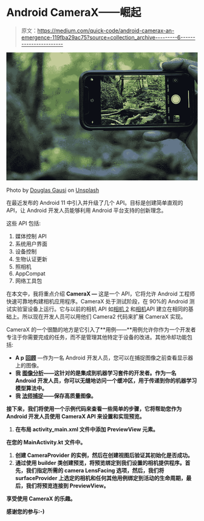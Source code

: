 # Android CameraX——崛起

> 原文：<https://medium.com/quick-code/android-camerax-an-emergence-119fba29ac75?source=collection_archive---------6----------------------->

![](img/e50beeaf9d604f020a32c62c2adbd733.png)

Photo by [Douglas Gausi](https://unsplash.com/@douglasgausi?utm_source=unsplash&utm_medium=referral&utm_content=creditCopyText) on [Unsplash](https://unsplash.com/s/photos/phone-camera-android?utm_source=unsplash&utm_medium=referral&utm_content=creditCopyText)

在最近发布的 Android 11 中引入并升级了几个 API。目标是创建简单直观的 API，让 Android 开发人员能够利用 Android 平台支持的创新理念。

这些 API 包括:

1.  媒体控制 API
2.  系统用户界面
3.  设备控制
4.  生物认证更新
5.  照相机
6.  AppCompat
7.  网络工具包

在本文中，我将重点介绍 **CameraX —** 这是一个 API，它将允许 Android 工程师快速可靠地构建相机应用程序。CameraX 处于测试阶段，在 90%的 Android 测试实验室设备上运行。它与以前的相机 API 如[相机 2](https://developer.android.com/training/camera2?authuser=1) 和[相机](https://developer.android.com/reference/android/hardware/Camera)API 建立在相同的基础上。所以现在开发人员可以用他们 Camera2 代码来扩展 CameraX 实现。

CameraX 的一个很酷的地方是它引入了**用例——**用例允许你作为一个开发者专注于你需要完成的任务，而不是管理其他特定于设备的改进。其他冷却功能包括:

*   **A p** [**回顾**](https://developer.android.com/training/camerax/preview) —作为一名 Android 开发人员，您可以在捕捉图像之前查看显示器上的图像。
*   **我** [**图像分析**](https://developer.android.com/training/camerax/analyze)**——这针对的是集成到机器学习套件的开发者。作为一名 Android 开发人员，你可以无缝地访问一个缓冲区，用于传递到你的机器学习模型算法中。**
*   ****我** [**法师捕捉**](https://developer.android.com/training/camerax/take-photo)——保存高质量图像。**

**接下来，我们将使用一个示例代码来查看一些简单的步骤，它将帮助您作为 Android 开发人员使用 CameraX API 来设置和实现预览。**

1.  **在布局 **activity_main.xml** 文件中添加 PreviewView 元素。**

**在您的 **MainActivity.kt** 文件中。**

1.  **创建 CameraProvider 的实例，然后在创建视图后验证其初始化是否成功。**
2.  **通过使用 builder 类创建预览，将预览绑定到我们设置的相机提供程序。首先，我们指定所需的 camera LensFacing 选项，然后，我们将 surfaceProvider 上选定的相机和任何其他用例绑定到活动的生命周期，最后，我们将预览连接到 PreviewView。**

**享受使用 CameraX 的乐趣。**

**感谢您的参与:-)**